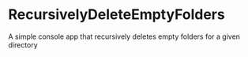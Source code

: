 # RecursivelyDeleteEmptyFolders
 A simple console app that recursively deletes empty folders for a given directory
